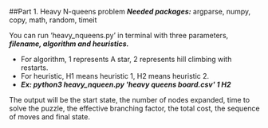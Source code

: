 
##Part 1. Heavy N-queens problem
***Needed packages:*** argparse, numpy, copy, math, random, timeit

You can run ‘heavy_nqueens.py’ in terminal with three parameters, ***filename, algorithm and heuristics.***
- For algorithm, 1 represents A star, 2 represents hill climbing with restarts. 
- For heuristic, H1 means heuristic 1, H2 means heuristic 2.
- ***Ex: python3 heavy_nqueen.py 'heavy queens board.csv' 1 H2***

The output will be the start state, the number of nodes expanded, time to solve the puzzle, the effective branching factor, the total cost, the sequence of moves and final state.
